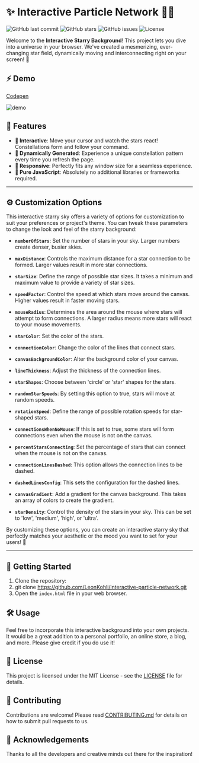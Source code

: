 # ✨ Interactive Particle Network 🚀🌌

![GitHub last commit](https://img.shields.io/github/last-commit/LeonKohli/interactive-particle-network)
![GitHub stars](https://img.shields.io/github/stars/LeonKohli/interactive-particle-network)
![GitHub issues](https://img.shields.io/github/issues/LeonKohli/interactive-particle-network)
![License](https://img.shields.io/github/license/LeonKohli/interactive-particle-network)

Welcome to the **Interactive Starry Background**! This project lets you dive into a universe in your browser. We've created a mesmerizing, ever-changing star field, dynamically moving and interconnecting right on your screen! 🌠

## ⚡ Demo

[Codepen](https://codepen.io/LeonKohli/pen/poQKLOL)

![demo](https://github.com/LeonKohli/interactive-particle-network/assets/98176333/ac7b59d7-8dfb-4290-88ec-632fd9348170)



## 🌟 Features

- **👐 Interactive**: Move your cursor and watch the stars react! Constellations form and follow your command.
- **🎲 Dynamically Generated**: Experience a unique constellation pattern every time you refresh the page.
- **📐 Responsive**: Perfectly fits any window size for a seamless experience.
- **🔨 Pure JavaScript**: Absolutely no additional libraries or frameworks required.

---

## ⚙️ Customization Options

This interactive starry sky offers a variety of options for customization to suit your preferences or project's theme. You can tweak these parameters to change the look and feel of the starry background:

- **`numberOfStars`**: Set the number of stars in your sky. Larger numbers create denser, busier skies.
  
- **`maxDistance`**: Controls the maximum distance for a star connection to be formed. Larger values result in more star connections.

- **`starSize`**: Define the range of possible star sizes. It takes a minimum and maximum value to provide a variety of star sizes.

- **`speedFactor`**: Control the speed at which stars move around the canvas. Higher values result in faster moving stars.

- **`mouseRadius`**: Determines the area around the mouse where stars will attempt to form connections. A larger radius means more stars will react to your mouse movements.

- **`starColor`**: Set the color of the stars.

- **`connectionColor`**: Change the color of the lines that connect stars.

- **`canvasBackgroundColor`**: Alter the background color of your canvas.

- **`lineThickness`**: Adjust the thickness of the connection lines.

- **`starShapes`**: Choose between 'circle' or 'star' shapes for the stars.

- **`randomStarSpeeds`**: By setting this option to true, stars will move at random speeds. 

- **`rotationSpeed`**: Define the range of possible rotation speeds for star-shaped stars.

- **`connectionsWhenNoMouse`**: If this is set to true, some stars will form connections even when the mouse is not on the canvas.

- **`percentStarsConnecting`**: Set the percentage of stars that can connect when the mouse is not on the canvas.

- **`connectionLinesDashed`**: This option allows the connection lines to be dashed.

- **`dashedLinesConfig`**: This sets the configuration for the dashed lines.

- **`canvasGradient`**: Add a gradient for the canvas background. This takes an array of colors to create the gradient.

- **`starDensity`**: Control the density of the stars in your sky. This can be set to 'low', 'medium', 'high', or 'ultra'.

By customizing these options, you can create an interactive starry sky that perfectly matches your aesthetic or the mood you want to set for your users! 💫

---


## 🚀 Getting Started

1. Clone the repository:
2. git clone https://github.com/LeonKohli/interactive-particle-network.git
3. Open the `index.html` file in your web browser.

## 🛠️ Usage

Feel free to incorporate this interactive background into your own projects. It would be a great addition to a personal portfolio, an online store, a blog, and more. Please give credit if you do use it!

## 📄 License

This project is licensed under the MIT License - see the [LICENSE](LICENSE) file for details.

## 👥 Contributing

Contributions are welcome! Please read [CONTRIBUTING.md](CONTRIBUTING.md) for details on how to submit pull requests to us.

## 🙏 Acknowledgements

Thanks to all the developers and creative minds out there for the inspiration!
